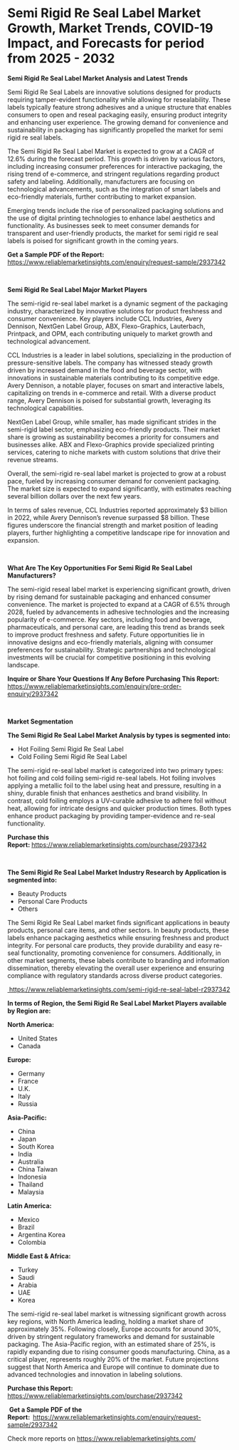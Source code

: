 <p><h1>Semi Rigid Re Seal Label Market Growth, Market Trends, COVID-19 Impact, and Forecasts for period from 2025 - 2032</h1></p><p><strong>Semi Rigid Re Seal Label Market Analysis and Latest Trends</strong></p>
<p><p>Semi Rigid Re Seal Labels are innovative solutions designed for products requiring tamper-evident functionality while allowing for resealability. These labels typically feature strong adhesives and a unique structure that enables consumers to open and reseal packaging easily, ensuring product integrity and enhancing user experience. The growing demand for convenience and sustainability in packaging has significantly propelled the market for semi rigid re seal labels.</p><p>The Semi Rigid Re Seal Label Market is expected to grow at a CAGR of 12.6% during the forecast period. This growth is driven by various factors, including increasing consumer preferences for interactive packaging, the rising trend of e-commerce, and stringent regulations regarding product safety and labeling. Additionally, manufacturers are focusing on technological advancements, such as the integration of smart labels and eco-friendly materials, further contributing to market expansion. </p><p>Emerging trends include the rise of personalized packaging solutions and the use of digital printing technologies to enhance label aesthetics and functionality. As businesses seek to meet consumer demands for transparent and user-friendly products, the market for semi rigid re seal labels is poised for significant growth in the coming years.</p></p>
<p><strong>Get a Sample PDF of the Report:&nbsp;</strong> <a href="https://www.reliablemarketinsights.com/enquiry/request-sample/2937342?utm_campaign=2177&utm_medium=2&utm_source=Github&utm_content=ia&utm_term=14032025&utm_id=semi-rigid-re-seal-label">https://www.reliablemarketinsights.com/enquiry/request-sample/2937342</a></p>
<p>&nbsp;</p>
<p><strong>Semi Rigid Re Seal Label Major Market Players</strong></p>
<p><p>The semi-rigid re-seal label market is a dynamic segment of the packaging industry, characterized by innovative solutions for product freshness and consumer convenience. Key players include CCL Industries, Avery Dennison, NextGen Label Group, ABX, Flexo-Graphics, Lauterbach, Printpack, and OPM, each contributing uniquely to market growth and technological advancement.</p><p>CCL Industries is a leader in label solutions, specializing in the production of pressure-sensitive labels. The company has witnessed steady growth driven by increased demand in the food and beverage sector, with innovations in sustainable materials contributing to its competitive edge. Avery Dennison, a notable player, focuses on smart and interactive labels, capitalizing on trends in e-commerce and retail. With a diverse product range, Avery Dennison is poised for substantial growth, leveraging its technological capabilities.</p><p>NextGen Label Group, while smaller, has made significant strides in the semi-rigid label sector, emphasizing eco-friendly products. Their market share is growing as sustainability becomes a priority for consumers and businesses alike. ABX and Flexo-Graphics provide specialized printing services, catering to niche markets with custom solutions that drive their revenue streams.</p><p>Overall, the semi-rigid re-seal label market is projected to grow at a robust pace, fueled by increasing consumer demand for convenient packaging. The market size is expected to expand significantly, with estimates reaching several billion dollars over the next few years.</p><p>In terms of sales revenue, CCL Industries reported approximately $3 billion in 2022, while Avery Dennison’s revenue surpassed $8 billion. These figures underscore the financial strength and market position of leading players, further highlighting a competitive landscape ripe for innovation and expansion.</p></p>
<p>&nbsp;</p>
<p><strong>What Are The Key Opportunities For Semi Rigid Re Seal Label Manufacturers?</strong></p>
<p><p>The semi-rigid reseal label market is experiencing significant growth, driven by rising demand for sustainable packaging and enhanced consumer convenience. The market is projected to expand at a CAGR of 6.5% through 2028, fueled by advancements in adhesive technologies and the increasing popularity of e-commerce. Key sectors, including food and beverage, pharmaceuticals, and personal care, are leading this trend as brands seek to improve product freshness and safety. Future opportunities lie in innovative designs and eco-friendly materials, aligning with consumer preferences for sustainability. Strategic partnerships and technological investments will be crucial for competitive positioning in this evolving landscape.</p></p>
<p><strong>Inquire or Share Your Questions If Any Before Purchasing This Report:</strong> <a href="https://www.reliablemarketinsights.com/enquiry/pre-order-enquiry/2937342?utm_campaign=2177&utm_medium=2&utm_source=Github&utm_content=ia&utm_term=14032025&utm_id=semi-rigid-re-seal-label">https://www.reliablemarketinsights.com/enquiry/pre-order-enquiry/2937342</a></p>
<p>&nbsp;</p>
<p><strong>Market Segmentation</strong></p>
<p><strong>The Semi Rigid Re Seal Label Market Analysis by types is segmented into:</strong></p>
<p><ul><li>Hot Foiling Semi Rigid Re Seal Label</li><li>Cold Foiling Semi Rigid Re Seal Label</li></ul></p>
<p><p>The semi-rigid re-seal label market is categorized into two primary types: hot foiling and cold foiling semi-rigid re-seal labels. Hot foiling involves applying a metallic foil to the label using heat and pressure, resulting in a shiny, durable finish that enhances aesthetics and brand visibility. In contrast, cold foiling employs a UV-curable adhesive to adhere foil without heat, allowing for intricate designs and quicker production times. Both types enhance product packaging by providing tamper-evidence and re-seal functionality.</p></p>
<p><strong>Purchase this Report:&nbsp;</strong><a href="https://www.reliablemarketinsights.com/purchase/2937342?utm_campaign=2177&utm_medium=2&utm_source=Github&utm_content=ia&utm_term=14032025&utm_id=semi-rigid-re-seal-label">https://www.reliablemarketinsights.com/purchase/2937342</a></p>
<p>&nbsp;</p>
<p><strong>The Semi Rigid Re Seal Label Market Industry Research by Application is segmented into:</strong></p>
<p><ul><li>Beauty Products</li><li>Personal Care Products</li><li>Others</li></ul></p>
<p><p>The Semi Rigid Re Seal Label market finds significant applications in beauty products, personal care items, and other sectors. In beauty products, these labels enhance packaging aesthetics while ensuring freshness and product integrity. For personal care products, they provide durability and easy re-seal functionality, promoting convenience for consumers. Additionally, in other market segments, these labels contribute to branding and information dissemination, thereby elevating the overall user experience and ensuring compliance with regulatory standards across diverse product categories.</p></p>
<p><a href="https://www.reliablemarketinsights.com/semi-rigid-re-seal-label-r2937342?utm_campaign=2177&utm_medium=2&utm_source=Github&utm_content=ia&utm_term=14032025&utm_id=semi-rigid-re-seal-label">&nbsp;https://www.reliablemarketinsights.com/semi-rigid-re-seal-label-r2937342</a></p>
<p><strong>In terms of Region, the Semi Rigid Re Seal Label Market Players available by Region are:</strong></p>
<p>
    <p> <strong> North America: </strong>
        <ul>
            <li>United States</li>
            <li>Canada</li>
        </ul>
        </p> 
    <p> <strong> Europe: </strong>
        <ul>
            <li>Germany</li>
            <li>France</li>
            <li>U.K.</li>
            <li>Italy</li>
            <li>Russia</li>
        </ul>
        </p> 
    <p> <strong> Asia-Pacific: </strong>
        <ul>
            <li>China</li>
            <li>Japan</li>
            <li>South Korea</li>
            <li>India</li>
            <li>Australia</li>
            <li>China Taiwan</li>
            <li>Indonesia</li>
            <li>Thailand</li>
            <li>Malaysia</li>
        </ul>
        </p> 
    <p> <strong> Latin America: </strong>
        <ul>
            <li>Mexico</li>
            <li>Brazil</li>
            <li>Argentina Korea</li>
            <li>Colombia</li>
        </ul>
        </p> 
    <p> <strong> Middle East & Africa: </strong>
        <ul>
            <li>Turkey</li>
            <li>Saudi</li>
            <li>Arabia</li>
            <li>UAE</li>
            <li>Korea</li>
        </ul>
    </p>
    </p>
<p><p>The semi-rigid re-seal label market is witnessing significant growth across key regions, with North America leading, holding a market share of approximately 35%. Following closely, Europe accounts for around 30%, driven by stringent regulatory frameworks and demand for sustainable packaging. The Asia-Pacific region, with an estimated share of 25%, is rapidly expanding due to rising consumer goods manufacturing. China, as a critical player, represents roughly 20% of the market. Future projections suggest that North America and Europe will continue to dominate due to advanced technologies and innovation in labeling solutions.</p></p>
<p><strong>Purchase this Report: </strong><a href="https://www.reliablemarketinsights.com/purchase/2937342?utm_campaign=2177&utm_medium=2&utm_source=Github&utm_content=ia&utm_term=14032025&utm_id=semi-rigid-re-seal-label">https://www.reliablemarketinsights.com/purchase/2937342</a></p>
<p>&nbsp;<strong>Get a Sample PDF of the Report:&nbsp;&nbsp;</strong><a href="https://www.reliablemarketinsights.com/enquiry/request-sample/2937342?utm_campaign=2177&utm_medium=2&utm_source=Github&utm_content=ia&utm_term=14032025&utm_id=semi-rigid-re-seal-label">https://www.reliablemarketinsights.com/enquiry/request-sample/2937342</a></p>
<p><strong></strong></p>
<p>Check more reports on <a href="https://www.reliablemarketinsights.com/?utm_campaign=2177&utm_medium=2&utm_source=Github&utm_content=ia&utm_term=14032025&utm_id=semi-rigid-re-seal-label">https://www.reliablemarketinsights.com/</a></p>